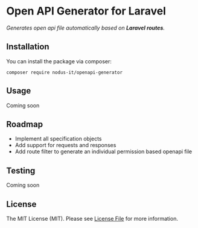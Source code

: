 # Open API Generator for Laravel

_Generates open api file automatically based on **Laravel routes**._

## Installation
You can install the package via composer:
````
composer require nodus-it/openapi-generator
````

## Usage
Coming soon

## Roadmap
- Implement all specification objects
- Add support for requests and responses
- Add route filter to generate an individual permission based openapi file

## Testing
Coming soon

## License
The MIT License (MIT). Please see [License File](LICENCE) for more information.
